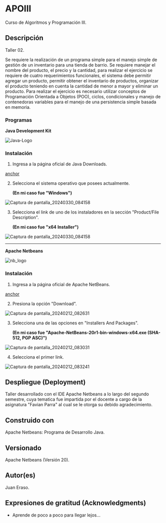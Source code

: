 # APOIII

Curso de Algoritmos y Programación III.

## Descripción
Taller 02.

Se requiere la realización de un programa simple para el manejo simple de gestión de un inventario para una tienda de barrio. 
Se requiere manejar el nombre del producto, el precio y la cantidad, para realizar el ejercicio se requiere de cuatro requerimientos funcionales, 
el sistema debe permitir agregar un producto, permitir obtener el inventario de productos, organizar el producto teniendo en cuenta la cantidad de menor a mayor 
y eliminar un producto. Para realizar el ejercicio es necesario utilizar conceptos de Programación Orientada a Objetos (POO), ciclos, condicionales 
y manejo de contenedoras variables para el manejo de una persistencia simple basada en memoria.

### Programas

**Java Development Kit**

![Java-Logo](https://github.com/JuanEraso23/APOIII-taller01/assets/144852394/a7f3bdf9-f227-4a2c-83de-b44e7cc8fab2)

### Instalación

1. Ingresa a la página oficial de Java Downloads.

[anchor](https://www.oracle.com/co/java/technologies/downloads/#jdk22-windows)

2. Selecciona el sistema operativo que posees actualmente.
   
   **(En mi caso fue "Windows")**

![Captura de pantalla_20240330_084158](https://github.com/JuanEraso23/APOIII-taller01/assets/144852394/5dcebd50-666d-4f56-8de1-23d844866c2f)

3. Selecciona el link de uno de los instaladores en la sección "Product/File Description".
   
   **(En mi caso fue "x64 Installer")**
   
![Captura de pantalla_20240330_084158](https://github.com/JuanEraso23/APOIII-taller01/assets/144852394/5dcebd50-666d-4f56-8de1-23d844866c2f)

---
**Apache Netbeans**

![nb_logo](https://github.com/JuanEraso23/APOIII/assets/144852394/c643765f-6565-4ddd-9f9b-18ffcd175577)

### Instalación

1. Ingresa a la página oficial de Apache NetBeans.

[anchor](https://netbeans.apache.org/front/main/)

2. Presiona la opción "Download".

![Captura de pantalla_20240212_082631](https://github.com/JuanEraso23/APOIII/assets/144852394/cee67e70-b518-42d8-aee3-f2945c215f44)

3. Selecciona una de las opciones en "Installers And Packages".
   
   **(En mi caso fue "Apache-NetBeans-20r1-bin-windows-x64.exe (SHA-512, PGP ASC)")**
   
![Captura de pantalla_20240212_083031](https://github.com/JuanEraso23/APOIII/assets/144852394/6442027d-04c9-49fd-9706-e5bbc9d23f55)

4. Selecciona el primer link.

![Captura de pantalla_20240212_083241](https://github.com/JuanEraso23/APOIII/assets/144852394/af0ae85d-bbc8-45f5-8a91-e272141244a4)

## Despliegue (Deployment)

Taller desarrollado con el IDE Apache Netbeans a lo largo del segundo semestre, 
cuya tematica fue impartida por el docente a cargo de la asignatura "Favian Parra" 
al cual se le otorga su debido agradecimiento.

## Construido con

Apache Netbeans: Programa de Desarrollo Java.

## Versionado

Apache Netbeans (Versión 20).

## Autor(es)

Juan Eraso.

## Expresiones de gratitud (Acknowledgments)

* Aprende de poco a poco para llegar lejos...
